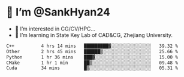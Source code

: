 # 👋 I’m @SankHyan24

- 👀 I’m interested in CG/CV/HPC...
- 🌱 I’m learning in State Key Lab of CAD&CG, Zhejiang University.

<!---
SankHyan24/SankHyan24 is a ✨ special ✨ repository because its `README.md` (this file) appears on your GitHub profile.
You can click the Preview link to take a look at your changes.
--->
<!--START_SECTION:waka-->

```txt
C++          4 hrs 14 mins   █████████▓░░░░░░░░░░░░░░░   39.32 %
Other        2 hrs 45 mins   ██████▒░░░░░░░░░░░░░░░░░░   25.66 %
Python       1 hr 36 mins    ███▓░░░░░░░░░░░░░░░░░░░░░   15.00 %
CMake        1 hr 1 min      ██▒░░░░░░░░░░░░░░░░░░░░░░   09.48 %
Cuda         34 mins         █▒░░░░░░░░░░░░░░░░░░░░░░░   05.31 %
```

<!--END_SECTION:waka-->
